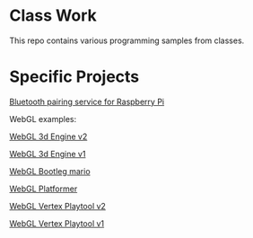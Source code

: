 # Class Work

This repo contains various  programming samples from classes.

# Specific Projects
[Bluetooth pairing service for Raspberry Pi](https://github.com/Pithers/Class-Work/tree/master/EECE637/Bluetooth_Program) 

WebGL examples:

[WebGL 3d Engine v2](http://www.ecst.csuchico.edu/~bsmith83/Assignment6/assignment6.html)

[WebGL 3d Engine v1](http://www.ecst.csuchico.edu/~bsmith83/Assignment5/assignment5.html)

[WebGL Bootleg mario](http://www.ecst.csuchico.edu/~bsmith83/Assignment4/assignment4.html)

[WebGL Platformer](http://www.ecst.csuchico.edu/~bsmith83/Assignment3/assignment3.html)

[WebGL Vertex Playtool v2](http://www.ecst.csuchico.edu/~bsmith83/Assignment2/assignment2.html)

[WebGL Vertex Playtool v1](http://www.ecst.csuchico.edu/~bsmith83/Assignment1/assignment1.html)
